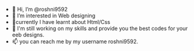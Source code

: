 - 👋 Hi, I’m @roshni9592
- 👀 I’m interested in Web designing 
- 🌱currently I have learnt about Html/Css
- 💞️ I'm still working on my skills and provide you the best codes for your eeb designs.
- 📫 you can reach me by my username roshni9592.

<!---
roshni9592/roshni9592 is a ✨ special ✨ repository because its `README.md` (this file) appears on your GitHub profile.
You can click the Preview link to take a look at your changes.
--->

